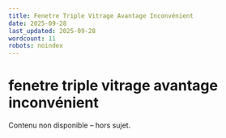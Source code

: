 ```yaml
---
title: Fenetre Triple Vitrage Avantage Inconvénient
date: 2025-09-28
last_updated: 2025-09-28
wordcount: 11
robots: noindex
---
```


# fenetre triple vitrage avantage inconvénient

Contenu non disponible – hors sujet.